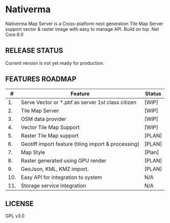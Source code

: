 # Nativerma
Nativerma Map Server
is a Cross-platform next generation 
Tile Map Server support vector &amp; raster image 
with easy to manage API.
Build on top .Net Core 6.0

## RELEASE STATUS
Current version is not yet ready for production.

## FEATURES ROADMAP
|#| Feature | Status |
|---|---|---|
|1. |Serve Vector or \*.pbf as server 1st class citizen |[WIP] |
|2. |Tile Map Server | [WIP] |
|3. |OSM data provider | [WIP] |
|4. |Vector Tile Map Support | [WIP] |
|5. |Raster Tile Map support | [PLAN] |
|6. |Geotiff import feature (tiling import & processing) | [PLAN]|
|7. |Map Style | [Plan]|
|8. |Raster generated using GPU render | [PLAN]|
|9. |GeoJson, KML, KMZ import. | [PLAN]|
|10. |Easy API for integration to system | N/A |
|11. |Storage service integration |N/A|

## LICENSE
GPL v3.0


